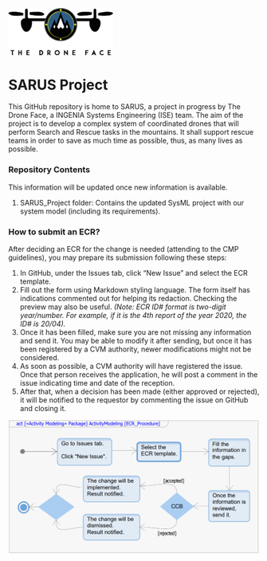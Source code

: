 <img src="https://github.com/Ingenia-SE/TDF-SARUS/blob/main/img/logo-color.png?raw=true" alt="TDF-Logo" width="210">

#  SARUS Project

This GitHub repository is home to SARUS, a project in progress by The Drone Face, a INGENIA Systems Engineering (ISE) team.
The aim of the project is to develop a complex system of coordinated drones that will perform Search and Rescue tasks in the mountains. It shall support rescue teams in order to save as much time as possible, thus, as many lives as possible.

### Repository Contents
This information will be updated once new information is available.

1. SARUS_Project folder: Contains the updated SysML project with our system model (including its requirements).

### How to submit an ECR?

After deciding an ECR for the change is needed (attending to the CMP guidelines), you may prepare its submission following these steps:

1. In GitHub, under the Issues tab, click “New Issue” and select the ECR template.
2. Fill out the form using Markdown styling language. The form itself has indications commented out for helping its redaction. Checking the preview may also be useful.
*(Note: ECR ID# format is two-digit year/number. For example, if it is the 4th report of the year 2020, the ID# is 20/04).*
3. Once it has been filled, make sure you are not missing any information and send it. You may be able to modify it after sending, but once it has been registered by a CVM authority, newer modifications might not be considered.
4. As soon as possible, a CVM authority will have registered the issue. Once that person receives the application, he will post a comment in the issue indicating time and date of the reception.
5. After that, when a decision has been made (either approved or rejected), it will be notified to the requestor by commenting the issue on GitHub and closing it.

<img src="https://github.com/Ingenia-SE/TDF-SARUS/blob/main/img/activityECR.png?raw=true" alt="ECR-procedure">